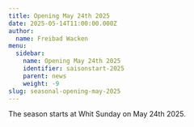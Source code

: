 ```yaml
---
title: Opening May 24th 2025
date: 2025-05-14T11:00:00.000Z
author:
  name: Freibad Wacken
menu:
  sidebar:
    name: Opening May 24th 2025
    identifier: saisonstart-2025
    parent: news
    weight: -9
slug: seasonal-opening-may-2025
---
```


The season starts at Whit Sunday on May 24th 2025.
